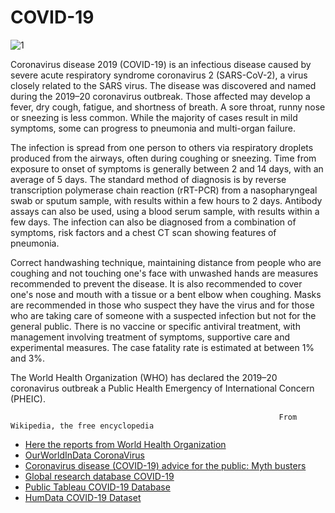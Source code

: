# COVID-19

![1](https://github.com/edoardottt/COVID-19/blob/master/Images/1.png)

Coronavirus disease 2019 (COVID-19) is an infectious disease caused by severe acute respiratory syndrome coronavirus 2 (SARS-CoV-2), a virus closely related to the SARS virus. The disease was discovered and named during the 2019–20 coronavirus outbreak. Those affected may develop a fever, dry cough, fatigue, and shortness of breath. A sore throat, runny nose or sneezing is less common. While the majority of cases result in mild symptoms, some can progress to pneumonia and multi-organ failure.

The infection is spread from one person to others via respiratory droplets produced from the airways, often during coughing or sneezing. Time from exposure to onset of symptoms is generally between 2 and 14 days, with an average of 5 days. The standard method of diagnosis is by reverse transcription polymerase chain reaction (rRT-PCR) from a nasopharyngeal swab or sputum sample, with results within a few hours to 2 days. Antibody assays can also be used, using a blood serum sample, with results within a few days. The infection can also be diagnosed from a combination of symptoms, risk factors and a chest CT scan showing features of pneumonia.

Correct handwashing technique, maintaining distance from people who are coughing and not touching one's face with unwashed hands are measures recommended to prevent the disease. It is also recommended to cover one's nose and mouth with a tissue or a bent elbow when coughing. Masks are recommended in those who suspect they have the virus and for those who are taking care of someone with a suspected infection but not for the general public. There is no vaccine or specific antiviral treatment, with management involving treatment of symptoms, supportive care and experimental measures. The case fatality rate is estimated at between 1% and 3%.

The World Health Organization (WHO) has declared the 2019–20 coronavirus outbreak a Public Health Emergency of International Concern (PHEIC).

                                                                From Wikipedia, the free encyclopedia


- [Here the reports from World Health Organization](https://www.who.int/emergencies/diseases/novel-coronavirus-2019/situation-reports)
- [OurWorldInData CoronaVirus](https://ourworldindata.org/coronavirus)
- [Coronavirus disease (COVID-19) advice for the public: Myth busters](https://www.who.int/emergencies/diseases/novel-coronavirus-2019/advice-for-public/myth-busters)
- [Global research database COVID-19](https://www.who.int/emergencies/diseases/novel-coronavirus-2019/global-research-on-novel-coronavirus-2019-ncov)
- [Public Tableau COVID-19 Database](https://public.tableau.com/profile/anya.#!/vizhome/COVID-19Cases_15835248531800/COVID-19Cases)
- [HumData COVID-19 Dataset](https://data.humdata.org/dataset/novel-coronavirus-2019-ncov-cases)
